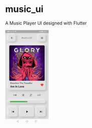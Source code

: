 # music_ui

A Music Player UI designed with Flutter

<img src="lib\images\UI.jpg" height="300px"/>   
